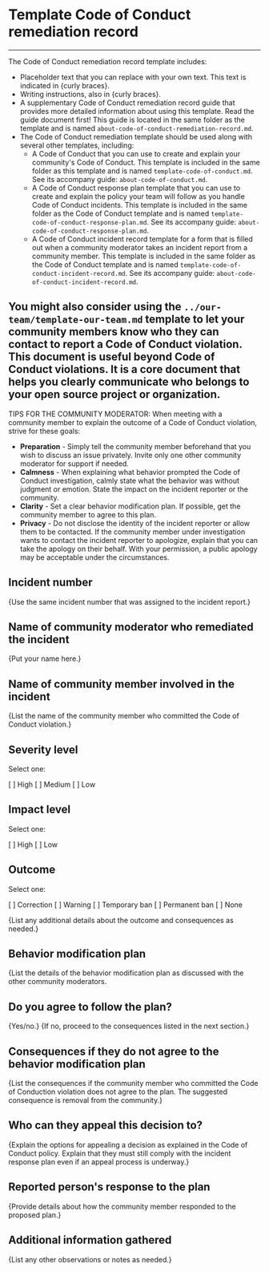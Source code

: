 # Template Code of Conduct remediation record

---
The Code of Conduct remediation record template includes:

* Placeholder text that you can replace with your own text. This text is indicated in {curly braces}.
* Writing instructions, also in {curly braces}.
* A supplementary Code of Conduct remediation record guide that provides more detailed information about using this template. Read the guide document first! This guide is located in the same folder as the template and is named `about-code-of-conduct-remediation-record.md`.
* The Code of Conduct remediation template should be used along with several other templates, including:
  * A Code of Conduct that you can use to create and explain your community's Code of Conduct. This template is included in the same folder as this template and is named `template-code-of-conduct.md`. See its accompany guide: `about-code-of-conduct.md`.
  * A Code of Conduct response plan template that you can use to create and explain the policy your team will follow as you handle Code of Conduct incidents. This template is included in the same folder as the Code of Conduct template and is named `template-code-of-conduct-response-plan.md`. See its accompany guide: `about-code-of-conduct-response-plan.md`.
  * A Code of Conduct incident record template for a form that is filled out when a community moderator takes an incident report from a community member. This template is included in the same folder as the Code of Conduct template and is named `template-code-of-conduct-incident-record.md`. See its accompany guide: `about-code-of-conduct-incident-record.md`.

You might also consider using the `../our-team/template-our-team.md` template to let your community members know who they can contact to report a Code of Conduct violation. This document is useful beyond Code of Conduct violations. It is a core document that helps you clearly communicate who belongs to your open source project or organization.
---

TIPS FOR THE COMMUNITY MODERATOR:
When meeting with a community member to explain the outcome of a Code of Conduct violation, strive for these goals:

* **Preparation** - Simply tell the community member beforehand that you wish to discuss an issue privately. Invite only one other community moderator for support if needed.
* **Calmness** - When explaining what behavior prompted the Code of Conduct investigation, calmly state what the behavior was without judgment or emotion. State the impact on the incident reporter or the community.
* **Clarity** - Set a clear behavior modification plan. If possible, get the community member to agree to this plan.
* **Privacy** - Do not disclose the identity of the incident reporter or allow them to be contacted. If the community member under investigation wants to contact the incident reporter to apologize, explain that you can take the apology on their behalf. With your permission, a public apology may be acceptable under the circumstances.


## Incident number

{Use the same incident number that was assigned to the incident report.}


## Name of community moderator who remediated the incident

{Put your name here.}


## Name of community member involved in the incident

{List the name of the community member who committed the Code of Conduct violation.}


## Severity level

Select one:

[ ] High
[ ] Medium
[ ] Low


## Impact level

Select one:

[ ] High
[ ] Low


## Outcome

Select one:

[ ] Correction
[ ] Warning
[ ] Temporary ban
[ ] Permanent ban
[ ] None

{List any additional details about the outcome and consequences as needed.}


## Behavior modification plan

{List the details of the behavior modification plan as discussed with the other community moderators.


## Do you agree to follow the plan?

{Yes/no.} {If no, proceed to the consequences listed in the next section.}


## Consequences if they do not agree to the behavior modification plan

{List the consequences if the community member who committed the Code of Conduction violation does not agree to the plan.
The suggested consequence is removal from the community.}


## Who can they appeal this decision to?

{Explain the options for appealing a decision as explained in the Code of Conduct policy.
Explain that they must still comply with the incident response plan even if an appeal process is underway.}


## Reported person's response to the plan

{Provide details about how the community member responded to the proposed plan.}


## Additional information gathered

{List any other observations or notes as needed.}
